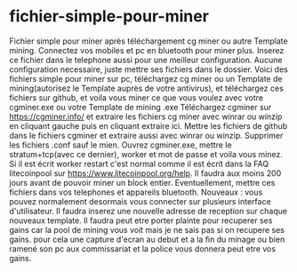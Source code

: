 
# fichier-simple-pour-miner
Fichier simple pour miner après téléchargement cg miner ou autre Template mining.
Connectez vos mobiles et pc en bluetooth pour miner plus. 
Inserez ce fichier dans le telephone aussi pour une meilleur configuration.
Aucune configuration necessaire, juste mettre ses fichiers dans le dossier.
Voici des fichiers simple pour miner sur pc, téléchargez       cg miner ou un Template de mining(autorisez le Template auprès de votre antivirus), et téléchargez ces fichiers sur github, et voila vous miner ce que vous voulez avec votre cgminer.exe ou votre Template de mining .exe
Téléchargez cgminer sur https://cgminer.info/ et extraire les fichiers cg miner avec winrar ou winzip en cliquant gauche puis en cliquant extraire ici.
Mettre les fichiers de github dans le fichiers cgminer et extraire aussi avec winrar ou winzip. Supprimer les fichiers .conf sauf le mien.
Ouvrez cgminer.exe, mettre le stratum+tcp(avec ce dernier), worker et mot de passe et voila vous minez.
Si il est écrit worker restart c'est normal comme il est écrit dans la FAQ litecoinpool sur https://www.litecoinpool.org/help.
Il faudra aux moins 200 jours avant de pouvoir miner un block entier.
Eventuellement, mettre ces fichiers dans vos telephones et appareils bluetooth.
Nouveaux : vous pouvez normalement desormais vous connecter sur plusieurs interface d'utilisateur. Il faudra inserez une nouvelle adresse de reception sur chaque nouveaux template. 
Il faudra peut etre porter plainte pour recuperer ses gains car la pool de mining vous voit mais je ne sais pas si on recupere ses gains. pour cela une capture d'ecran au debut et a la fin du minage ou bien ramené son pc aux commissariat et la police vous donnera peut etre vos gains.
